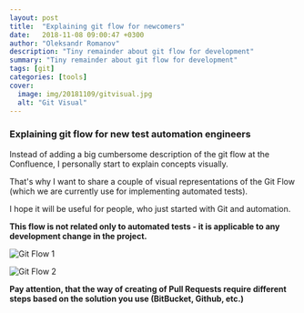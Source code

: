 ```yaml
---
layout: post
title:  "Explaining git flow for newcomers"
date:   2018-11-08 09:00:47 +0300
author: "Oleksandr Romanov"
description: "Tiny remainder about git flow for development"
summary: "Tiny remainder about git flow for development"
tags: [git]
categories: [tools]
cover:
  image: img/20181109/gitvisual.jpg
  alt: "Git Visual"
---
```


### Explaining git flow for new test automation engineers 

Instead of adding a big cumbersome description of the git flow at the Confluence, I personally start to explain concepts visually.  

That's why I want to share a couple of visual representations of the Git Flow (which we are currently use for implementing automated tests).  

I hope it will be useful for people, who just started with Git and automation.  

**This flow is not related only to automated tests - it is applicable to any development change in the project.**  

![Git Flow 1](/img/20181109/gitflow1.png)

![Git Flow 2](/img/20181109/gitflow2.png)

**Pay attention, that the way of creating of Pull Requests require different steps based on the solution you use (BitBucket, Github, etc.)**  